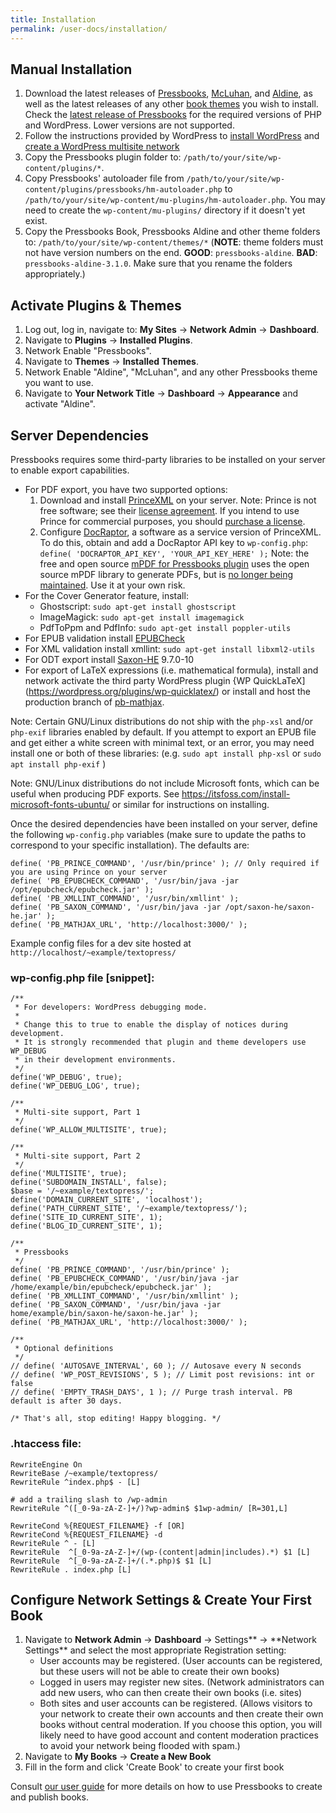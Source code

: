 ```yaml
---
title: Installation
permalink: /user-docs/installation/
---
```


## Manual Installation

1. Download the latest releases of [Pressbooks][pressbooks], [McLuhan][mcluhan], and [Aldine][aldine], as well as the latest releases of any other [book themes][book-themes] you wish to install. Check the [latest release of Pressbooks](https://github.com/pressbooks/pressbooks/blob/4e79e21333b3ca0df257057c06b92c94b73a6d9b/pressbooks.php#L9-L10) for the required versions of PHP and WordPress. Lower versions are not supported.
1. Follow the instructions provided by WordPress to [install WordPress][wp-install] and [create a WordPress multisite network][create-a-network]
1. Copy the Pressbooks plugin folder to: `/path/to/your/site/wp-content/plugins/*`.
1. Copy Pressbooks' autoloader file from `/path/to/your/site/wp-content/plugins/pressbooks/hm-autoloader.php` to `/path/to/your/site/wp-content/mu-plugins/hm-autoloader.php`. You may need to create the `wp-content/mu-plugins/` directory if it doesn't yet exist.
1. Copy the Pressbooks Book, Pressbooks Aldine and other theme folders to: `/path/to/your/site/wp-content/themes/*` (**NOTE**: theme folders must not have version numbers on the end. **GOOD**: `pressbooks-aldine`. **BAD**: `pressbooks-aldine-3.1.0`. Make sure that you rename the folders appropriately.)

## Activate Plugins & Themes

1. Log out, log in, navigate to: **My Sites** → **Network Admin** → **Dashboard**.
1. Navigate to **Plugins** → **Installed Plugins**.
1. Network Enable "Pressbooks".
1. Navigate to **Themes** → **Installed Themes**.
1. Network Enable "Aldine", "McLuhan", and any other Pressbooks theme you want to use.
1. Navigate to **Your Network Title** → **Dashboard** → **Appearance** and activate "Aldine".

## Server Dependencies

Pressbooks requires some third-party libraries to be installed on your server to enable export capabilities.

- For PDF export, you have two supported options:
  1. Download and install [PrinceXML][prince] on your server. Note: Prince is not free software; see their [license agreement](https://www.princexml.com/license/). If you intend to use Prince for commercial purposes, you should [purchase a license](https://www.princexml.com/purchase/).
  2. Configure [DocRaptor](https://docraptor.com), a software as a service version of PrinceXML. To do this, obtain and add a DocRaptor API key to `wp-config.php`: `define( 'DOCRAPTOR_API_KEY', 'YOUR_API_KEY_HERE' );` Note: the free and open source [mPDF for Pressbooks plugin](https://github.com/BCcampus/pressbooks-mpdf) uses the open source mPDF library to generate PDFs, but is [no longer being maintained](https://github.com/pressbooks/docs/issues/32#issuecomment-503255424). Use it at your own risk.
- For the Cover Generator feature, install:
  - Ghostscript: `sudo apt-get install ghostscript`
  - ImageMagick: `sudo apt-get install imagemagick`
  - PdfToPpm and PdfInfo: `sudo apt-get install poppler-utils`
- For EPUB validation install [EPUBCheck][epub-check]
- For XML validation install xmllint: `sudo apt-get install libxml2-utils`
- For ODT export install [Saxon-HE][saxon] 9.7.0-10
- For export of LaTeX expressions (i.e. mathematical formula), install and network activate the third party WordPress plugin {WP QuickLaTeX](https://wordpress.org/plugins/wp-quicklatex/) or install and host the production branch of [pb-mathjax][pb-mathjax].

Note: Certain GNU/Linux distributions do not ship with the `php-xsl` and/or `php-exif` libraries enabled by default. If you attempt to export an EPUB file and get either a white screen with minimal text, or an error, you may need install one or both of these libraries: (e.g. `sudo apt install php-xsl` or `sudo apt install php-exif` )

Note: GNU/Linux distributions do not include Microsoft fonts, which can be useful when producing PDF exports. See https://itsfoss.com/install-microsoft-fonts-ubuntu/ or similar for instructions on installing.

Once the desired dependencies have been installed on your server, define the following `wp-config.php` variables (make sure to update the paths to correspond to your specific installation). The defaults are:

    define( 'PB_PRINCE_COMMAND', '/usr/bin/prince' ); // Only required if you are using Prince on your server
    define( 'PB_EPUBCHECK_COMMAND', '/usr/bin/java -jar /opt/epubcheck/epubcheck.jar' );
    define( 'PB_XMLLINT_COMMAND', '/usr/bin/xmllint' );
    define( 'PB_SAXON_COMMAND', '/usr/bin/java -jar /opt/saxon-he/saxon-he.jar' );
    define( 'PB_MATHJAX_URL', 'http://localhost:3000/' );

Example config files for a dev site hosted at `http://localhost/~example/textopress/`

### wp-config.php file [snippet]:

    /**
     * For developers: WordPress debugging mode.
     *
     * Change this to true to enable the display of notices during development.
     * It is strongly recommended that plugin and theme developers use WP_DEBUG
     * in their development environments.
     */
    define('WP_DEBUG', true);
    define('WP_DEBUG_LOG', true);

    /**
     * Multi-site support, Part 1
     */
    define('WP_ALLOW_MULTISITE', true);

    /**
     * Multi-site support, Part 2
     */
    define('MULTISITE', true);
    define('SUBDOMAIN_INSTALL', false);
    $base = '/~example/textopress/';
    define('DOMAIN_CURRENT_SITE', 'localhost');
    define('PATH_CURRENT_SITE', '/~example/textopress/');
    define('SITE_ID_CURRENT_SITE', 1);
    define('BLOG_ID_CURRENT_SITE', 1);

    /**
     * Pressbooks
     */
    define( 'PB_PRINCE_COMMAND', '/usr/bin/prince' );
    define( 'PB_EPUBCHECK_COMMAND', '/usr/bin/java -jar /home/example/bin/epubcheck/epubcheck.jar' );
    define( 'PB_XMLLINT_COMMAND', '/usr/bin/xmllint' );
    define( 'PB_SAXON_COMMAND', '/usr/bin/java -jar home/example/bin/saxon-he/saxon-he.jar' );
    define( 'PB_MATHJAX_URL', 'http://localhost:3000/' );

    /**
     * Optional definitions
     */
    // define( 'AUTOSAVE_INTERVAL', 60 ); // Autosave every N seconds
    // define( 'WP_POST_REVISIONS', 5 ); // Limit post revisions: int or false
    // define( 'EMPTY_TRASH_DAYS', 1 ); // Purge trash interval. PB default is after 30 days.

    /* That's all, stop editing! Happy blogging. */

### .htaccess file:

    RewriteEngine On
    RewriteBase /~example/textopress/
    RewriteRule ^index.php$ - [L]

    # add a trailing slash to /wp-admin
    RewriteRule ^([_0-9a-zA-Z-]+/)?wp-admin$ $1wp-admin/ [R=301,L]

    RewriteCond %{REQUEST_FILENAME} -f [OR]
    RewriteCond %{REQUEST_FILENAME} -d
    RewriteRule ^ - [L]
    RewriteRule  ^[_0-9a-zA-Z-]+/(wp-(content|admin|includes).*) $1 [L]
    RewriteRule  ^[_0-9a-zA-Z-]+/(.*.php)$ $1 [L]
    RewriteRule . index.php [L]

## Configure Network Settings & Create Your First Book

1. Navigate to **Network Admin** → **Dashboard** → Settings** → **Network Settings\*\* and select the most appropriate Registration setting:
   - User accounts may be registered. (User accounts can be registered, but these users will not be able to create their own books)
   - Logged in users may register new sites. (Network administrators can add new users, who can then create their own books (i.e. sites)
   - Both sites and user accounts can be registered. (Allows visitors to your network to create their own accounts and then create their own books without central moderation. If you choose this option, you will likely need to have good account and content moderation practices to avoid your network being flooded with spam.)
1. Navigate to **My Books** → **Create a New Book**
1. Fill in the form and click 'Create Book' to create your first book

Consult [our user guide](https://guide.pressbooks.com/) for more details on how to use Pressbooks to create and publish books.

[pressbooks]: https://github.com/pressbooks/pressbooks
[mcluhan]: https://github.com/pressbooks/pressbooks-book
[aldine]: https://github.com/pressbooks/pressbooks-aldine/
[book-themes]: https://github.com/search?q=topic:book-theme%20org:pressbooks&type=Repositories
[php]: https://secure.php.net/supported-versions.php
[wp-install]: https://wordpress.org/documentation/article/how-to-install-wordpress/
[create-a-network]: https://wordpress.org/documentation/article/create-a-network/
[prince]: https://www.princexml.com/download/
[epub-check]: https://github.com/w3c/epubcheck
[xmllint]: https://askubuntu.com/questions/1382254/i-need-to-install-xmllint-but-dont-know-how-to
[saxon]: https://sourceforge.net/projects/saxon/files/Saxon-HE/
[pb-mathjax]: https://github.com/pressbooks/pb-mathjax

